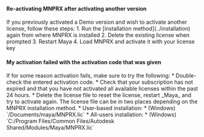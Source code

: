 
#### Re-activating MNPRX after activating another version
<div markdown="1">
If you previously activated a Demo version and wish to activate another license, follow these steps:
1. Run the [installation method](../installation) again from where MNPRX is installed
2. Delete the existing license when prompted
3. Restart Maya
4. Load MNPRX and activate it with your license key
</div>

#### My activation failed with the activation code that was given
<div markdown="1">
If for some reason activation fails, make sure to try the following:
* Double-check the entered activation code.
* Check that your subscription has not expired and that you have not activated all available licenses within the past 24 hours.
* Delete the license file to reset the license, restart _Maya_ and try to activate again. The license file can be in two places depending on the MNPRX installation method.
  * User-based installation:
    * (Windows) `<username>/Documents/maya/MNPRX.lic`
  * All-users installation:
    * (Windows) `C:/Program Files/Common Files/Autodesk Shared/Modules/Maya/MNPRX.lic`
</div>
